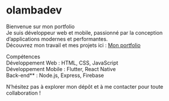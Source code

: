 # olambadev

Bienvenue sur mon portfolio  
Je suis développeur web et mobile, passionné par la conception d’applications modernes et performantes.  
 Découvrez mon travail et mes projets ici : [Mon portfolio](https://josue-11-fr.github.io/olambadev/)

 Compétences   
Développement Web : HTML, CSS, JavaScript  
Développement Mobile : Flutter, React Native  
Back-end** : Node.js, Express, Firebase  

N’hésitez pas à explorer mon dépôt et à me contacter pour toute collaboration !  

